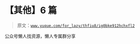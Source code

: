 # 【其他】6 篇

> 原文：[`www.yuque.com/for_lazy/thfiu8/ig0bke912hchxfl2`](https://www.yuque.com/for_lazy/thfiu8/ig0bke912hchxfl2)

<ne-p id="u1395c5d6" data-lake-id="u1395c5d6"><ne-text id="uf7fde926">公众号懒人找资源，懒人专属群分享</ne-text></ne-p>